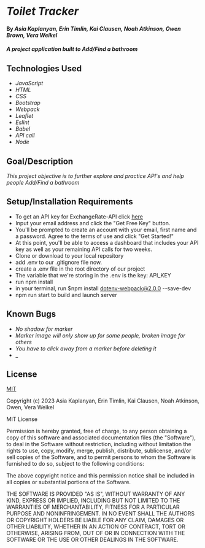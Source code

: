 # _Toilet Tracker_

#### By _Asia Kaplanyan, Erin Timlin, Kai Clausen, Noah Atkinson, Owen Brown, Vera Weikel_

#### _A project application built to Add/Find a bathroom_

## Technologies Used

- _JavaScript_
- _HTML_
- _CSS_
- _Bootstrap_
- _Webpack_
- _Leaflet_
- _Eslint_
- _Babel_
- _API call_
- _Node_

## Goal/Description

_This project objective is to further explore and practice API's and help people Add/Find a bathroom_

## Setup/Installation Requirements
- To get an API key for ExchangeRate-API click [here](https://leafletjs.com/)
- Input your email address and click the "Get Free Key" button.
- You'll be prompted to create an account with your email, first name and a password. Agree to the terms of use and click "Get Started!"
- At this point, you'll be able to access a dashboard that includes your API key as well as your remaining API calls for two weeks.
- Clone or download to your local repository
- add .env to our .gitignore file now.
- create a .env file in the root directory of our project
- The variable that we're storing in the .env is the key: API_KEY
- run npm install
- in your terminal, run $npm install dotenv-webpack@2.0.0 --save-dev
- npm run start to build and launch server


## Known Bugs

- _No shadow for marker_
- _Marker image will only show up for some people, broken image for others_
- _You have to click away from a marker before deleting it_
- _


## License

[MIT](https://choosealicense.com/licenses/mit/)

Copyright (c) 2023 Asia Kaplanyan, Erin Timlin, Kai Clausen, Noah Atkinson, Owen, Vera Weikel

MIT License

Permission is hereby granted, free of charge, to any person obtaining a copy
of this software and associated documentation files (the "Software"), to deal
in the Software without restriction, including without limitation the rights
to use, copy, modify, merge, publish, distribute, sublicense, and/or sell
copies of the Software, and to permit persons to whom the Software is
furnished to do so, subject to the following conditions:

The above copyright notice and this permission notice shall be included in all
copies or substantial portions of the Software.

THE SOFTWARE IS PROVIDED "AS IS", WITHOUT WARRANTY OF ANY KIND, EXPRESS OR
IMPLIED, INCLUDING BUT NOT LIMITED TO THE WARRANTIES OF MERCHANTABILITY,
FITNESS FOR A PARTICULAR PURPOSE AND NONINFRINGEMENT. IN NO EVENT SHALL THE
AUTHORS OR COPYRIGHT HOLDERS BE LIABLE FOR ANY CLAIM, DAMAGES OR OTHER
LIABILITY, WHETHER IN AN ACTION OF CONTRACT, TORT OR OTHERWISE, ARISING FROM,
OUT OF OR IN CONNECTION WITH THE SOFTWARE OR THE USE OR OTHER DEALINGS IN THE
SOFTWARE.